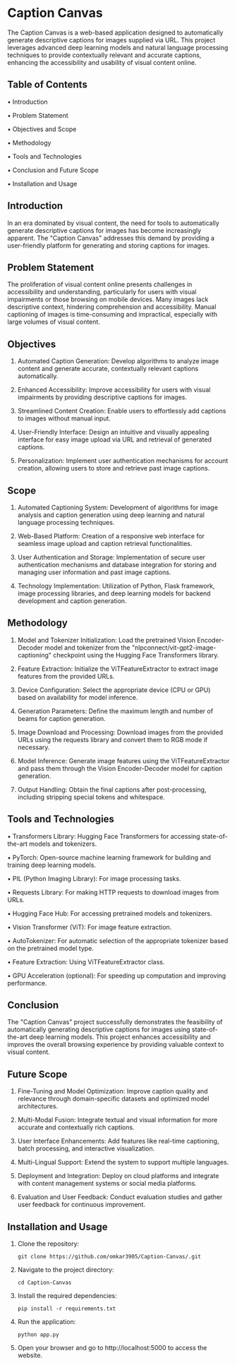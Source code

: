 
# Caption Canvas

The Caption Canvas is a web-based application designed to automatically generate descriptive captions for images supplied via URL. This project leverages advanced deep learning models and natural language processing techniques to provide contextually relevant and accurate captions, enhancing the accessibility and usability of visual content online.



## Table of Contents

 • Introduction

 • Problem Statement

 • Objectives and Scope

 • Methodology

 • Tools and Technologies

 • Conclusion and Future Scope

 • Installation and Usage
## Introduction

In an era dominated by visual content, the need for tools to automatically generate descriptive captions for images has become increasingly apparent. The "Caption Canvas" addresses this demand by providing a user-friendly platform for generating and storing captions for images.
## Problem Statement

The proliferation of visual content online presents challenges in accessibility and understanding, particularly for users with visual impairments or those browsing on mobile devices. Many images lack descriptive context, hindering comprehension and accessibility. Manual captioning of images is time-consuming and impractical, especially with large volumes of visual content.
## Objectives

1. Automated Caption Generation: Develop algorithms to analyze image content and generate accurate, contextually relevant captions automatically.

2. Enhanced Accessibility: Improve accessibility for users with visual impairments by providing descriptive captions for images.

3. Streamlined Content Creation: Enable users to effortlessly add captions to images without manual input.

4. User-Friendly Interface: Design an intuitive and visually appealing interface for easy image upload via URL and retrieval of generated captions.

5. Personalization: Implement user authentication mechanisms for account creation, allowing users to store and retrieve past image captions.
## Scope

1. Automated Captioning System: Development of algorithms for image analysis and caption generation using deep learning and natural language processing techniques.

2. Web-Based Platform: Creation of a responsive web interface for seamless image upload and caption retrieval functionalities.

3. User Authentication and Storage: Implementation of secure user authentication mechanisms and database integration for storing and managing user information and past image captions.

4. Technology Implementation: Utilization of Python, Flask framework, image processing libraries, and deep learning models for backend development and caption generation.
## Methodology

1. Model and Tokenizer Initialization: Load the pretrained Vision Encoder-Decoder model and tokenizer from the "nlpconnect/vit-gpt2-image-captioning" checkpoint using the Hugging Face Transformers library.

2. Feature Extraction: Initialize the ViTFeatureExtractor to extract image features from the provided URLs.

3. Device Configuration: Select the appropriate device (CPU or GPU) based on availability for model inference.

4. Generation Parameters: Define the maximum length and number of beams for caption generation.

5. Image Download and Processing: Download images from the provided URLs using the requests library and convert them to RGB mode if necessary.

6. Model Inference: Generate image features using the ViTFeatureExtractor and pass them through the Vision Encoder-Decoder model for caption generation.

7. Output Handling: Obtain the final captions after post-processing, including stripping special tokens and whitespace.
## Tools and Technologies

 • Transformers Library: Hugging Face Transformers for accessing state-of-the-art models and tokenizers.

 • PyTorch: Open-source machine learning framework for building and training deep learning models.

 • PIL (Python Imaging Library): For image processing tasks.

 • Requests Library: For making HTTP requests to download images from URLs.

 • Hugging Face Hub: For accessing pretrained models and tokenizers.

 • Vision Transformer (ViT): For image feature extraction.

 • AutoTokenizer: For automatic selection of the appropriate tokenizer based on the pretrained model type.

 • Feature Extraction: Using ViTFeatureExtractor class.

 • GPU Acceleration (optional): For speeding up computation and improving performance.
## Conclusion

The "Caption Canvas" project successfully demonstrates the feasibility of automatically generating descriptive captions for images using state-of-the-art deep learning models. This project enhances accessibility and improves the overall browsing experience by providing valuable context to visual content.
## Future Scope

1. Fine-Tuning and Model Optimization: Improve caption quality and relevance through domain-specific datasets and optimized model architectures.

2. Multi-Modal Fusion: Integrate textual and visual information for more accurate and contextually rich captions.

3. User Interface Enhancements: Add features like real-time captioning, batch processing, and interactive visualization.

4. Multi-Lingual Support: Extend the system to support multiple languages.

5. Deployment and Integration: Deploy on cloud platforms and integrate with content management systems or social media platforms.

6. Evaluation and User Feedback: Conduct evaluation studies and gather user feedback for continuous improvement.
## Installation and Usage

1. Clone the repository:

       git clone https://github.com/omkar3905/Caption-Canvas/.git

2. Navigate to the project directory:

       cd Caption-Canvas

3. Install the required dependencies:

       pip install -r requirements.txt

4. Run the application:

       python app.py

5. Open your browser and go to http://localhost:5000 to access the website.
